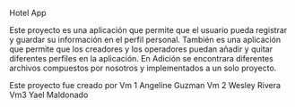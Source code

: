 Hotel App 

Este proyecto es una aplicación que permite que el usuario pueda registrar y guardar su información en el perfil personal.  También es una aplicación que permite que los creadores y los operadores puedan añadir y quitar diferentes perfiles en la aplicación. En Adición se encontrara diferentes archivos compuestos por nosotros y implementados a un solo proyecto.

Este proyecto fue creado por 
Vm 1 Angeline Guzman 
Vm 2 Wesley Rivera 
Vm3 Yael Maldonado
